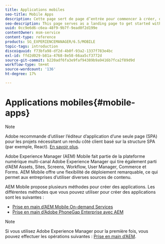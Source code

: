 ```yaml
---
title: Applications mobiles
seo-title: Mobile Apps
description: Cette page sert de page d’entrée pour commencer à créer, développer et administrer des applications mobiles.
seo-description: This page serves as a landing page to get started with authoring, developing, and administering mobile apps.
uuid: 0cc9e6d6-c6ea-48f9-9b7f-9ead0f2d199e
contentOwner: msm-service
content-type: reference
products: SG_EXPERIENCEMANAGER/6.5/MOBILE
topic-tags: introduction
discoiquuid: f73bfa98-df2d-4b0f-93a2-1337f783e4bc
exl-id: ffd2d029-b81a-4768-8e58-66aa5cf3772d
source-git-commit: b220adf6fa3e9faf94389b9a9416b7fca2f89d9d
workflow-type: tm+mt
source-wordcount: '136'
ht-degree: 17%

---
```


# Applications mobiles{#mobile-apps}

>[!NOTE]
>
>Adobe recommande d’utiliser l’éditeur d’application d’une seule page (SPA) pour les projets nécessitant un rendu côté client basé sur la structure SPA (par exemple, React). [En savoir plus](/help/sites-developing/spa-overview.md).

Adobe Experience Manager (AEM) Mobile fait partie de la plateforme numérique multi-canal Adobe Experience Manager qui tire également parti d’AEM Assets, Sites, Screens, Workflow, User Manager, Commerce et Forms. AEM Mobile offre une flexibilité de déploiement remarquable, ce qui permet aux entreprises d’utiliser diverses sources de contenu.

AEM Mobile propose plusieurs méthodes pour créer des applications. Les différentes méthodes que vous pouvez utiliser pour créer des applications sont les suivantes :

* [Prise en main d’AEM Mobile On-demand Services](/help/mobile/aem-mobile-on-demand.md)
* [Prise en main d’Adobe PhoneGap Enterprise avec AEM](/help/mobile/developing-in-phonegap.md)

>[!NOTE]
>
>Si vous utilisez Adobe Experience Manager pour la première fois, vous pouvez effectuer les opérations suivantes : [Prise en main d’AEM](/help/sites-deploying/deploy.md).

